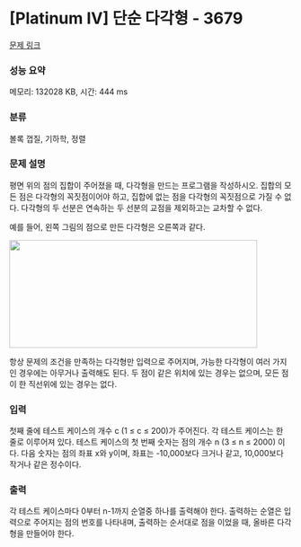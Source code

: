 # [Platinum IV] 단순 다각형 - 3679 

[문제 링크](https://www.acmicpc.net/problem/3679) 

### 성능 요약

메모리: 132028 KB, 시간: 444 ms

### 분류

볼록 껍질, 기하학, 정렬

### 문제 설명

<p>평면 위의 점의 집합이 주어졌을 때, 다각형을 만드는 프로그램을 작성하시오. 집합의 모든 점은 다각형의 꼭짓점이어야 하고, 집합에 없는 점을 다각형의 꼭짓점으로 가질 수 없다. 다각형의 두 선분은 연속하는 두 선분의 교점을 제외하고는 교차할 수 없다.</p>

<p>예를 들어, 왼쪽 그림의 점으로 만든 다각형은 오른쪽과 같다.</p>

<p><img alt="" src="https://www.acmicpc.net/upload/images/spolygon.png" style="height:192px; width:441px"></p>

<p>항상 문제의 조건을 만족하는 다각형만 입력으로 주어지며, 가능한 다각형이 여러 가지인 경우에는 아무거나 출력해도 된다. 두 점이 같은 위치에 있는 경우는 없으며, 모든 점이 한 직선위에 있는 경우는 없다.</p>

### 입력 

 <p>첫째 줄에 테스트 케이스의 개수 c (1 ≤ c ≤ 200)가 주어진다. 각 테스트 케이스는 한 줄로 이루어져 있다. 테스트 케이스의 첫 번째 숫자는 점의 개수 n (3 ≤ n ≤ 2000) 이다. 다음 숫자는 점의 좌표 x와 y이며, 좌표는 -10,000보다 크거나 같고, 10,000보다 작거나 같은 정수이다.</p>

### 출력 

 <p>각 테스트 케이스마다 0부터 n-1까지 순열중 하나를 출력해야 한다. 출력하는 순열은 입력으로 주어지는 점의 번호를 나타내며, 출력하는 순서대로 점을 이었을 때, 올바른 다각형을 만들어야 한다.</p>

